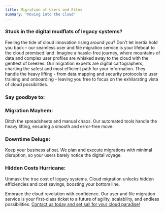 ```yaml
---
title: Migration of Users and Files
summary: "Moving into the Cloud"
---
```


### Stuck in the digital mudflats of legacy systems? 

Feeling the tide of cloud innovation rising around you? Don't let inertia hold you back – our seamless user and file migration service is your lifeboat to the cloud promised land. Imagine a hassle-free journey, where mountains of data and complex user profiles are whisked away to the cloud with the gentlest of breezes. Our migration experts are digital cartographers, charting the safest and most efficient path for your information. They handle the heavy lifting - from data mapping and security protocols to user training and onboarding - leaving you free to focus on the exhilarating vista of cloud possibilities.

### Say goodbye to:

### Migration Mayhem: 
Ditch the spreadsheets and manual chaos. Our automated tools handle the heavy lifting, ensuring a smooth and error-free move.

### Downtime Deluge: 
Keep your business afloat. We plan and execute migrations with minimal disruption, so your users barely notice the digital voyage.

### Hidden Costs Hurricane: 
Unmask the true cost of legacy systems. Cloud migration unlocks hidden efficiencies and cost savings, boosting your bottom line.

Embrace the cloud revolution with confidence. Our user and file migration service is your first-class ticket to a future of agility, scalability, and endless possibilities. [Contact us today and set sail for your cloud paradise!](https://www.colbal.com/bookings/)